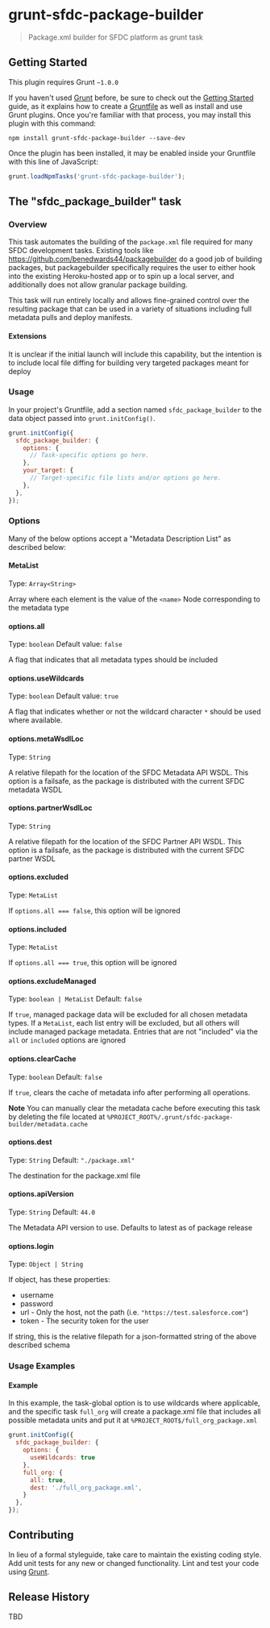 # grunt-sfdc-package-builder

> Package.xml builder for SFDC platform as grunt task

## Getting Started
This plugin requires Grunt `~1.0.0`

If you haven't used [Grunt](http://gruntjs.com/) before, be sure to check out the [Getting Started](http://gruntjs.com/getting-started) guide, as it explains how to create a [Gruntfile](http://gruntjs.com/sample-gruntfile) as well as install and use Grunt plugins. Once you're familiar with that process, you may install this plugin with this command:

```shell
npm install grunt-sfdc-package-builder --save-dev
```

Once the plugin has been installed, it may be enabled inside your Gruntfile with this line of JavaScript:

```js
grunt.loadNpmTasks('grunt-sfdc-package-builder');
```

## The "sfdc_package_builder" task

### Overview
This task automates the building of the `package.xml` file required for many SFDC development tasks. Existing tools like https://github.com/benedwards44/packagebuilder do a good job of building packages, but packagebuilder specifically requires the user to either hook into the existing Heroku-hosted app or to spin up a local server, and additionally does not allow granular package building.

This task will run entirely locally and allows fine-grained control over the resulting package that can be used in a variety of situations including full metadata pulls and deploy manifests.

#### Extensions
It is unclear if the initial launch will include this capability, but the intention is to include local file diffing for building very targeted packages meant for deploy

### Usage

In your project's Gruntfile, add a section named `sfdc_package_builder` to the data object passed into `grunt.initConfig()`.

```js
grunt.initConfig({
  sfdc_package_builder: {
    options: {
      // Task-specific options go here.
    },
    your_target: {
      // Target-specific file lists and/or options go here.
    },
  },
});
```

### Options

Many of the below options accept a "Metadata Description List" as described below:

#### MetaList
Type: `Array<String>`

Array where each element is the value of the `<name>` Node corresponding to the metadata type

#### options.all
Type: `boolean`
Default value: `false`

A flag that indicates that all metadata types should be included

#### options.useWildcards
Type: `boolean`
Default value: `true`

A flag that indicates whether or not the wildcard character `*` should be used where available.

#### options.metaWsdlLoc
Type: `String`

A relative filepath for the location of the SFDC Metadata API WSDL. This option is a failsafe, as the package is distributed with the current SFDC metadata WSDL

#### options.partnerWsdlLoc
Type: `String`

A relative filepath for the location of the SFDC Partner API WSDL. This option is a failsafe, as the package is distributed with the current SFDC partner WSDL

#### options.excluded
Type: `MetaList`

If `options.all === false`, this option will be ignored

#### options.included
Type: `MetaList`

If `options.all === true`, this option will be ignored

#### options.excludeManaged
Type: `boolean | MetaList`
Default: `false`

If `true`, managed package data will be excluded for all chosen metadata types. If a `MetaList`, each list entry will be excluded, but all others will include managed package metadata. Entries that are not "included" via the `all` or `included` options are ignored

#### options.clearCache
Type: `boolean`
Default: `false`

If `true`, clears the cache of metadata info after performing all operations.

**Note** You can manually clear the metadata cache before executing this task by deleting the file located at `%PROJECT_ROOT%/.grunt/sfdc-package-builder/metadata.cache`

#### options.dest
Type: `String`
Default: `"./package.xml"`

The destination for the package.xml file

#### options.apiVersion
Type: `String`
Default: `44.0`

The Metadata API version to use. Defaults to latest as of package release

#### options.login
Type: `Object | String`

If object, has these properties:
 - username
 - password
 - url - Only the host, not the path (i.e. `"https://test.salesforce.com"`)
 - token - The security token for the user

If string, this is the relative filepath for a json-formatted string of the above described schema

### Usage Examples

#### Example
In this example, the task-global option is to use wildcards where applicable, and the specific task `full_org` will create a package.xml file that includes all possible metadata units and put it at `%PROJECT_ROOT$/full_org_package.xml`

```js
grunt.initConfig({
  sfdc_package_builder: {
    options: {
      useWildcards: true
    },
    full_org: {
      all: true,
      dest: './full_org_package.xml',
    }
  },
});
```

## Contributing
In lieu of a formal styleguide, take care to maintain the existing coding style. Add unit tests for any new or changed functionality. Lint and test your code using [Grunt](http://gruntjs.com/).

## Release History
TBD

